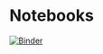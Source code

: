 # Notebooks

[![Binder](https://mybinder.org/badge_logo.svg)](https://mybinder.org/v2/gh/FarnazH/notebooks/HEAD)
